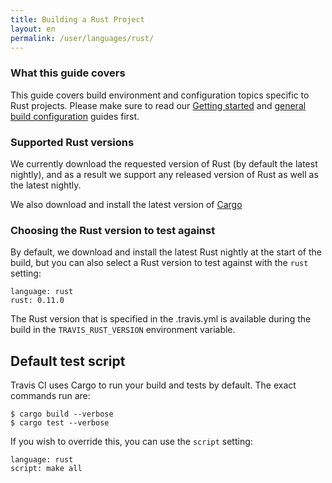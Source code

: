 ```yaml
---
title: Building a Rust Project
layout: en
permalink: /user/languages/rust/
---
```

<div id="toc">
</div>

### What this guide covers

This guide covers build environment and configuration topics specific to Rust
projects. Please make sure to read our [Getting started](/user/getting-started/)
and [general build configuration](/user/build-configuration/) guides first.

### Supported Rust versions

We currently download the requested version of Rust (by default the latest
nightly), and as a result we support any released version of Rust as well as the
latest nightly.

We also download and install the latest version of [Cargo](http://crates.io)

### Choosing the Rust version to test against

By default, we download and install the latest Rust nightly at the start of the
build, but you can also select a Rust version to test against with the `rust`
setting:


    language: rust
    rust: 0.11.0

The Rust version that is specified in the .travis.yml is available during the
build in the `TRAVIS_RUST_VERSION` environment variable.

## Default test script

Travis CI uses Cargo to run your build and tests by default. The exact commands
run are:

    $ cargo build --verbose
    $ cargo test --verbose

If you wish to override this, you can use the `script` setting:

    language: rust
    script: make all

